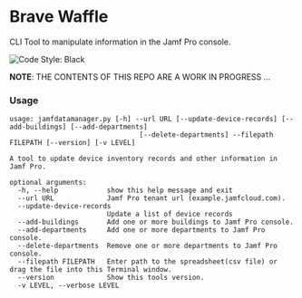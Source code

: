 # Brave Waffle
CLI Tool to manipulate information in the Jamf Pro console.

![Code Style: Black](https://img.shields.io/badge/code%20style-black-black)

**NOTE**: THE CONTENTS OF THIS REPO ARE A WORK IN PROGRESS ...


### Usage

```
usage: jamfdatamanager.py [-h] --url URL [--update-device-records] [--add-buildings] [--add-departments]
                                [--delete-departments] --filepath FILEPATH [--version] [-v LEVEL]

A tool to update device inventory records and other information in Jamf Pro.

optional arguments:
  -h, --help            show this help message and exit
  --url URL             Jamf Pro tenant url (example.jamfcloud.com).
  --update-device-records
                        Update a list of device records
  --add-buildings       Add one or more buildings to Jamf Pro console.
  --add-departments     Add one or more departments to Jamf Pro console.
  --delete-departments  Remove one or more departments to Jamf Pro console.
  --filepath FILEPATH   Enter path to the spreadsheet(csv file) or drag the file into this Terminal window.
  --version             Show this tools version.
  -v LEVEL, --verbose LEVEL
```
